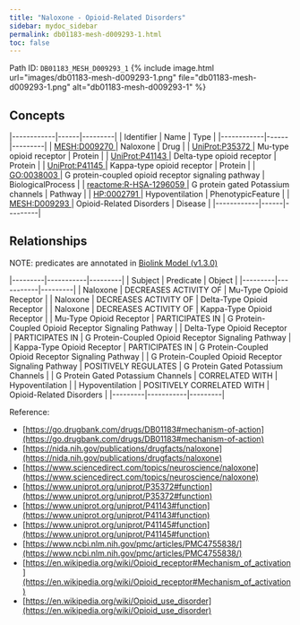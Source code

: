 ```yaml
---
title: "Naloxone - Opioid-Related Disorders"
sidebar: mydoc_sidebar
permalink: db01183-mesh-d009293-1.html
toc: false 
---
```



Path ID: `DB01183_MESH_D009293_1`
{% include image.html url="images/db01183-mesh-d009293-1.png" file="db01183-mesh-d009293-1.png" alt="db01183-mesh-d009293-1" %}

## Concepts

|------------|------|---------|
| Identifier | Name | Type    |
|------------|------|---------|
| <a href="https://identifiers.org/MESH:D009270">MESH:D009270 </a> | Naloxone | Drug |
| <a href="https://identifiers.org/UniProt:P35372">UniProt:P35372 </a> | Mu-type opioid receptor | Protein |
| <a href="https://identifiers.org/UniProt:P41143">UniProt:P41143 </a> | Delta-type opioid receptor | Protein |
| <a href="https://identifiers.org/UniProt:P41145">UniProt:P41145 </a> | Kappa-type opioid receptor | Protein |
| <a href="https://identifiers.org/GO:0038003">GO:0038003 </a> | G protein-coupled opioid receptor signaling pathway | BiologicalProcess |
| <a href="https://identifiers.org/reactome:R-HSA-1296059">reactome:R-HSA-1296059 </a> | G protein gated Potassium channels | Pathway |
| <a href="https://identifiers.org/HP:0002791">HP:0002791 </a> | Hypoventilation | PhenotypicFeature |
| <a href="https://identifiers.org/MESH:D009293">MESH:D009293 </a> | Opioid-Related Disorders | Disease |
|------------|------|---------|

## Relationships


NOTE: predicates are annotated in <a href="https://github.com/biolink/biolink-model/releases/tag/v1.3.0">Biolink Model (v1.3.0)</a>

|---------|-----------|---------|
| Subject | Predicate | Object  |
|---------|-----------|---------|
| Naloxone | DECREASES ACTIVITY OF | Mu-Type Opioid Receptor |
| Naloxone | DECREASES ACTIVITY OF | Delta-Type Opioid Receptor |
| Naloxone | DECREASES ACTIVITY OF | Kappa-Type Opioid Receptor |
| Mu-Type Opioid Receptor | PARTICIPATES IN | G Protein-Coupled Opioid Receptor Signaling Pathway |
| Delta-Type Opioid Receptor | PARTICIPATES IN | G Protein-Coupled Opioid Receptor Signaling Pathway |
| Kappa-Type Opioid Receptor | PARTICIPATES IN | G Protein-Coupled Opioid Receptor Signaling Pathway |
| G Protein-Coupled Opioid Receptor Signaling Pathway | POSITIVELY REGULATES | G Protein Gated Potassium Channels |
| G Protein Gated Potassium Channels | CORRELATED WITH | Hypoventilation |
| Hypoventilation | POSITIVELY CORRELATED WITH | Opioid-Related Disorders |
|---------|-----------|---------|

Reference: 
  - [https://go.drugbank.com/drugs/DB01183#mechanism-of-action](https://go.drugbank.com/drugs/DB01183#mechanism-of-action)
  - [https://nida.nih.gov/publications/drugfacts/naloxone](https://nida.nih.gov/publications/drugfacts/naloxone)
  - [https://www.sciencedirect.com/topics/neuroscience/naloxone](https://www.sciencedirect.com/topics/neuroscience/naloxone)
  - [https://www.uniprot.org/uniprot/P35372#function](https://www.uniprot.org/uniprot/P35372#function)
  - [https://www.uniprot.org/uniprot/P41143#function](https://www.uniprot.org/uniprot/P41143#function)
  - [https://www.uniprot.org/uniprot/P41145#function](https://www.uniprot.org/uniprot/P41145#function)
  - [https://www.ncbi.nlm.nih.gov/pmc/articles/PMC4755838/](https://www.ncbi.nlm.nih.gov/pmc/articles/PMC4755838/)
  - [https://en.wikipedia.org/wiki/Opioid_receptor#Mechanism_of_activation](https://en.wikipedia.org/wiki/Opioid_receptor#Mechanism_of_activation)
  - [https://en.wikipedia.org/wiki/Opioid_use_disorder](https://en.wikipedia.org/wiki/Opioid_use_disorder)
